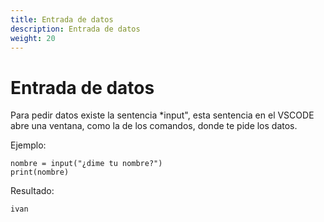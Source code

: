 ```yaml
---
title: Entrada de datos
description: Entrada de datos
weight: 20
---
```


# Entrada de datos

Para pedir datos existe la sentencia *input", esta sentencia en el VSCODE abre una ventana, como la de los comandos, donde te pide los datos.

Ejemplo:
```tpl
nombre = input("¿dime tu nombre?")
print(nombre)
```

Resultado:
```
ivan
```